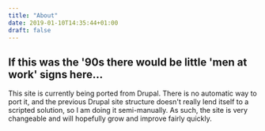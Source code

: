 ```yaml
---
title: "About"
date: 2019-01-10T14:35:44+01:00
draft: false
---
```


 ## If this was the '90s there would be little 'men at work' signs here...
This site is currently being ported from Drupal. There is no automatic way to port it, and the previous Drupal site structure doesn't really lend itself to a scripted solution, so I am doing it semi-manually.
As such, the site is very changeable and will hopefully grow and improve fairly quickly.
